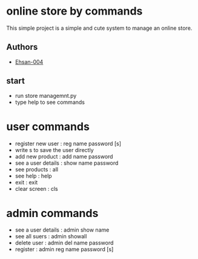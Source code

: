 
# online store by commands

This simple project is a simple and cute system to manage an online store.

## Authors

- [Ehsan-004](https://github.com/Ehsan-004)

## start

- run store managemnt.py
- type help to see commands

# user commands

- register new user   : reg name password [s]
- write s to save the user directly
- add new product     : add name password
- see a user details  : show name password
- see products        : all
- see help            : help
- exit                : exit
- clear screen        : cls

# admin commands

- see a user details : admin show name
- see all suers      : admin showall
- delete user        : admin del name password
- register           : admin reg name password [s]
